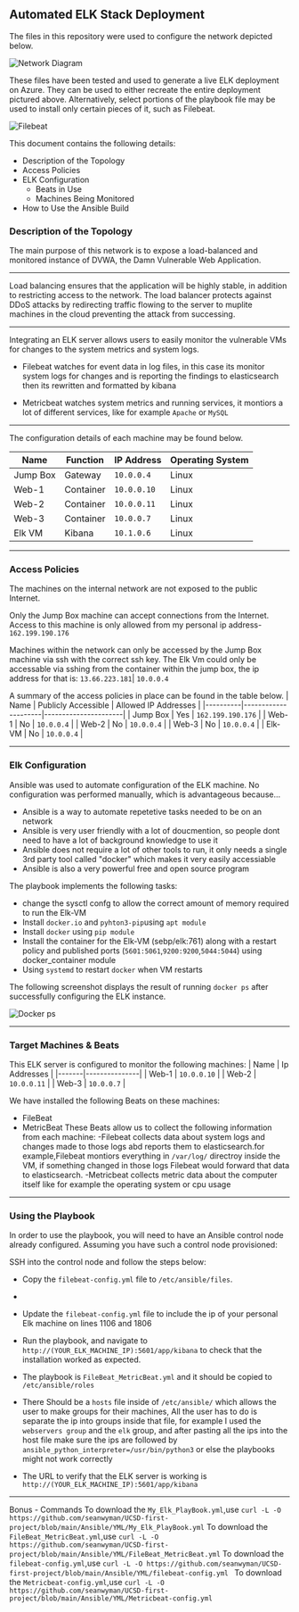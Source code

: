 ## Automated ELK Stack Deployment

The files in this repository were used to configure the network depicted below.

![Network Diagram](https://user-images.githubusercontent.com/86163817/122656874-612f3680-d113-11eb-84c5-4c31fdf69d1c.PNG)


These files have been tested and used to generate a live ELK deployment on Azure. They can be used to either recreate the entire deployment pictured above. Alternatively, select portions of the playbook file may be used to install only certain pieces of it, such as Filebeat.

![Filebeat](https://user-images.githubusercontent.com/86163817/122657082-1c0c0400-d115-11eb-95df-1158e505f95f.PNG)


This document contains the following details:
- Description of the Topology
- Access Policies
- ELK Configuration
  - Beats in Use
  - Machines Being Monitored
- How to Use the Ansible Build


### Description of the Topology

The main purpose of this network is to expose a load-balanced and monitored instance of DVWA, the Damn Vulnerable Web Application.

---------------------------------------------------------------------------------------------------------------------------------------------------------------------------------

Load balancing ensures that the application will be highly stable, in addition to restricting access to the network. The load balancer protects against DDoS attacks by 
redirecting traffic flowing to the server to muplite machines in the cloud preventing the attack from successing. 

---------------------------------------------------------------------------------------------------------------------------------------------------------------------------------

Integrating an ELK server allows users to easily monitor the vulnerable VMs for changes to the system metrics and system logs.
- Filebeat watches for event data in log files, in this case its monitor system logs for changes and is reporting the findings to elasticsearch then its rewritten and formatted by kibana 

- Metricbeat watches system metrics and running services, it montiors a lot of different services, like for example `Apache` or `MySQL`

---------------------------------------------------------------------------------------------------------------------------------------------------------------------------

The configuration details of each machine may be found below.

| Name     | Function  | IP Address | Operating System |
|----------|---------- |------------|------------------|
| Jump Box | Gateway   | `10.0.0.4` | Linux            |
| Web-1    | Container | `10.0.0.10`| Linux            |
| Web-2    | Container | `10.0.0.11`| Linux            |
| Web-3    | Container | `10.0.0.7` | Linux            |
| Elk VM   | Kibana    | `10.1.0.6` | Linux            |

--------------------------------------------------------------------------------------------------------------------------------------------------------------------------------

### Access Policies

The machines on the internal network are not exposed to the public Internet. 

Only the Jump Box machine can accept connections from the Internet. Access to this machine is only allowed from my personal ip address- `162.199.190.176`    

Machines within the network can only be accessed by the Jump Box machine via ssh with the correct ssh key.
The Elk Vm could only be accessable via sshing from the container within the jump box, the ip address for that is: `13.66.223.181`| `10.0.0.4`

A summary of the access policies in place can be found in the table below.
| Name     | Publicly Accessible | Allowed IP Addresses |
|----------|---------------------|----------------------|
| Jump Box |       Yes           |   `162.199.190.176`  |
| Web-1    |       No            |   `10.0.0.4`         |
| Web-2    |       No            |   `10.0.0.4`         |
| Web-3    |       No            |   `10.0.0.4`         |
| Elk-VM   |       No            |   `10.0.0.4`         | 

--------------------------------------------------------------------------------------------------------------------------------------------------------------------------------

### Elk Configuration

Ansible was used to automate configuration of the ELK machine. No configuration was performed manually, which is advantageous because...
- Ansible is a way to automate repetetive tasks needed to be on an network
- Ansible is very user friendly with a lot of doucmention, so people dont need to have a lot of background knowledge to use it 
- Ansible does not require a lot of other tools to run, it only needs a single 3rd party tool called "docker" which makes it very easily accessiable  
- Ansible is also a very powerful free and open source program 

The playbook implements the following tasks:
- change the sysctl confg to allow the correct amount of memory required to run the Elk-VM
- Install `docker.io` and `pyhton3-pip`using `apt module`
- Install `docker` using `pip module` 
- Install the container for the Elk-VM (sebp/elk:761) along with a restart policy and published ports (`5601:5061`,`9200:9200`,`5044:5044`) using docker_container module
- Using `systemd` to restart `docker` when VM restarts 

The following screenshot displays the result of running `docker ps` after successfully configuring the ELK instance.

![Docker ps](https://user-images.githubusercontent.com/86163817/122655446-1b6c7100-d107-11eb-9fd9-ad3bf585eb75.PNG)

--------------------------------------------------------------------------------------------------------------------------------------------------------------------------------

### Target Machines & Beats
This ELK server is configured to monitor the following machines:
| Name  | Ip Addresses  |
|-------|---------------|
| Web-1 | `10.0.0.10`   |
| Web-2 | `10.0.0.11`   |
| Web-3 | `10.0.0.7`    |

We have installed the following Beats on these machines:
- FileBeat 
- MetricBeat
These Beats allow us to collect the following information from each machine:
-Filebeat collects data about system logs and changes made to those logs abd reports them to elasticsearch.for example,Filebeat montiors everything in `/var/log/` directroy inside the VM, if something changed in those logs Filebeat would forward that data to elasticsearch.
-Metricbeat collects metric data about the computer itself like for example the operating system or cpu usage

--------------------------------------------------------------------------------------------------------------------------------------------------------------------------------

### Using the Playbook
In order to use the playbook, you will need to have an Ansible control node already configured. Assuming you have such a control node provisioned: 

SSH into the control node and follow the steps below:
- Copy the `filebeat-config.yml` file to `/etc/ansible/files`.
- 
- Update the `filebeat-config.yml` file to include the ip of your personal Elk machine on lines 1106 and 1806

- Run the playbook, and navigate to `http://(YOUR_ELK_MACHINE_IP):5601/app/kibana` to check that the installation worked as expected.

- The playbook is `FileBeat_MetricBeat.yml` and it should be copied to `/etc/ansible/roles`

- There Should be a `hosts` file inside of `/etc/ansible/` which allows the user to make groups for their machines, All the user has to do is separate the ip into groups inside that file, for example I used the `webservers group` and the `elk` group, and after pasting all the ips into the host file make sure the ips are followed by `ansible_python_interpreter=/usr/bin/python3` or else the playbooks might not work correctly

- The URL to verify that the ELK server is working is `http://(YOUR_ELK_MACHINE_IP):5601/app/kibana`

--------------------------------------------------------------------------------------------------------------------------------------------------------------------------------
Bonus - Commands
To download the `My_Elk_PlayBook.yml`,use 
`curl -L -O https://github.com/seanwyman/UCSD-first-project/blob/main/Ansible/YML/My_Elk_PlayBook.yml`
To download the `FileBeat_MetricBeat.yml`,use 
`curl -L -O https://github.com/seanwyman/UCSD-first-project/blob/main/Ansible/YML/FileBeat_MetricBeat.yml`
To download the `filebeat-config.yml`,use 
`curl -L -O https://github.com/seanwyman/UCSD-first-project/blob/main/Ansible/YML/filebeat-config.yml `
To download the `Metricbeat-config.yml`,use 
`curl -L -O https://github.com/seanwyman/UCSD-first-project/blob/main/Ansible/YML/Metricbeat-config.yml`
